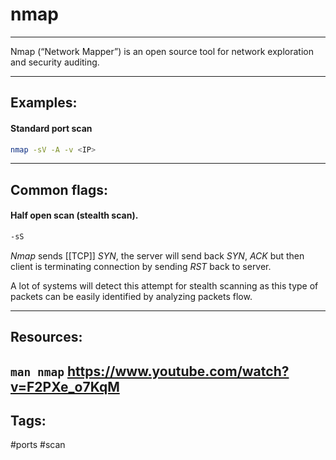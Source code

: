 # nmap
---
Nmap (“Network Mapper”) is an open source tool for network exploration and security
auditing. 

---
## Examples:
#### Standard port scan 
```bash
nmap -sV -A -v <IP>
```

---
## Common flags:
#### Half open scan (stealth scan). 
```bash
-sS
```
*Nmap* sends [[TCP]] *SYN*, the server will send back *SYN*, *ACK* but then client is terminating connection by sending *RST* back to server.

A lot of systems will detect this attempt for stealth scanning as this type of packets can be easily identified by analyzing packets flow.

---
## Resources:
`man nmap`
https://www.youtube.com/watch?v=F2PXe_o7KqM
---
## Tags:
#ports #scan